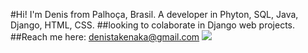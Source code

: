 #Hi! I'm Denis from Palhoça, Brasil. A developer in Phyton, SQL, Java, Django, HTML, CSS.
##looking to colaborate in Django web projects.
##Reach me here: denistakenaka@gmail.com
<img src="https://pt-br.reactjs.org/](https://github.com/Dnstilt/Dnstilt/assets/99708461/8df48839-d7cb-4b6c-874a-f0ca96076087"/>




